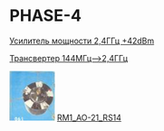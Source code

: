 # PHASE-4 

[Усилитель мощности 2,4ГГц +42dBm](P4_PA.md)

[Трансвертер 144МГц-->2,4ГГц](T_P4.md)

[![RM1_AO-21_RS14](photo/28.jpg)](http://eu2aa.qrz.ru) [ RM1_AO-21_RS14 ](http://eu2aa.qrz.ru)
